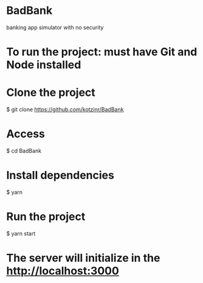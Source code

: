 # BadBank
banking app simulator with no security 

# To run the project: must have Git and Node installed

# Clone the project
$ git clone https://github.com/kotzinr/BadBank

# Access
$ cd BadBank

# Install dependencies
$ yarn

# Run the project
$ yarn start

# The server will initialize in the <http://localhost:3000>
